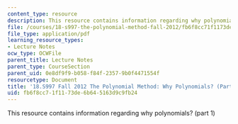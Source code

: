 ```yaml
---
content_type: resource
description: This resource contains information regarding why polynomials? (part 1)
file: /courses/18-s997-the-polynomial-method-fall-2012/fb6f8cc71f1173de6b645163d9c9fb24_MIT18_S997F12_lec5.pdf
file_type: application/pdf
learning_resource_types:
- Lecture Notes
ocw_type: OCWFile
parent_title: Lecture Notes
parent_type: CourseSection
parent_uid: 0e8df9f9-b058-f84f-2357-9b0f4471554f
resourcetype: Document
title: '18.S997 Fall 2012 The Polynomial Method: Why Polynomials? (Part 1)'
uid: fb6f8cc7-1f11-73de-6b64-5163d9c9fb24
---
```

This resource contains information regarding why polynomials? (part 1)

